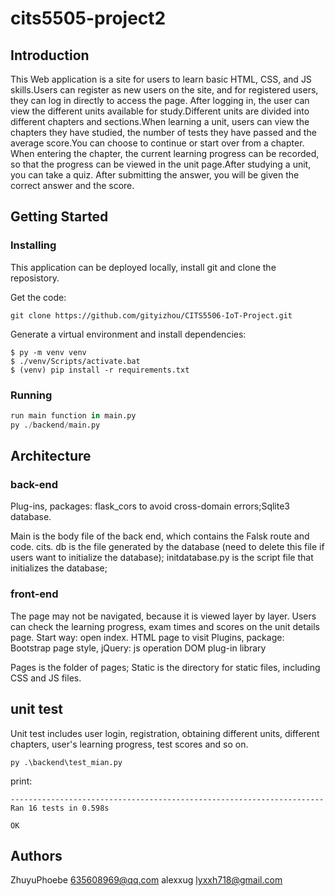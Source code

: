 # cits5505-project2

## Introduction
This Web application is a site for users to learn basic HTML, CSS, and JS skills.Users can register as new users on the site, and for registered users, they can log in directly to access the page.
After logging in, the user can view the different units available for study.Different units are divided into different chapters and sections.When learning a unit, users can view the chapters they have studied, the number of tests they have passed and the average score.You can choose to continue or start over from a chapter.
When entering the chapter, the current learning progress can be recorded, so that the progress can be viewed in the unit page.After studying a unit, you can take a quiz. After submitting the answer, you will be given the correct answer and the score.

## Getting Started
### Installing
This application can be deployed locally, install git and clone the reposistory.

Get the code:
```git
git clone https://github.com/gityizhou/CITS5506-IoT-Project.git
```

Generate a virtual environment and install dependencies:
```
$ py -m venv venv
$ ./venv/Scripts/activate.bat
$ (venv) pip install -r requirements.txt
```

### Running
```python
run main function in main.py
py ./backend/main.py
```

## Architecture
### back-end
Plug-ins, packages: flask_cors to avoid cross-domain errors;Sqlite3 database.

Main is the body file of the back end, which contains the Falsk route and code.
cits. db is the file generated by the database (need to delete this file if  users want to initialize the database);
initdatabase.py is the script file that initializes the database;

### front-end
The page may not be navigated, because it is viewed layer by layer. Users can check the learning progress, exam times and scores on the unit details page.
Start way: open index. HTML page to visit
Plugins, package: Bootstrap page style, jQuery: js operation DOM plug-in library

Pages is the folder of pages; Static is the directory for static files, including CSS and JS files.

## unit test
Unit test includes user login, registration, obtaining different units, different chapters, user's learning progress, test scores and so on.

```
py .\backend\test_mian.py
```

print:
```
----------------------------------------------------------------------
Ran 16 tests in 0.598s

OK
```

## Authors
ZhuyuPhoebe 635608969@qq.com
alexxug lyxxh718@gmail.com
